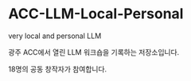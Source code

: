 # ACC-LLM-Local-Personal
 very local and personal LLM

광주 ACC에서 열린 LLM 워크숍을 기록하는 저장소입니다.

18명의 공동 창작자가 참여합니다.
